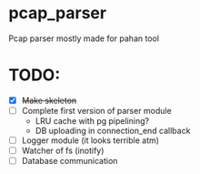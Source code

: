 # pcap_parser
Pcap parser mostly made for pahan tool

# TODO:
- [X] ~~Make skeleton~~
- [ ] Complete first version of parser module
  - LRU cache with pg pipelining?
  - DB uploading in connection_end callback
- [ ] Logger module (it looks terrible atm)
- [ ] Watcher of fs (inotify)
- [ ] Database communication
